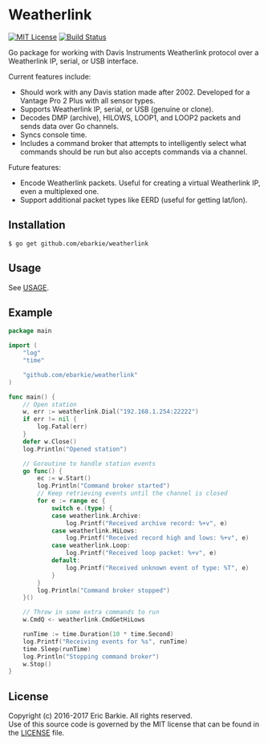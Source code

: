 # Weatherlink

[![MIT License](https://img.shields.io/badge/license-MIT-blue.svg?style=flat)](http://choosealicense.com/licenses/mit/)
[![Build Status](https://travis-ci.org/ebarkie/weatherlink.svg?branch=master)](https://travis-ci.org/ebarkie/weatherlink)

Go package for working with Davis Instruments Weatherlink protocol over a
Weatherlink IP, serial, or USB interface.

Current features include:
* Should work with any Davis station made after 2002.  Developed for a Vantage Pro
  2 Plus with all sensor types.
* Supports Weatherlink IP, serial, or USB (genuine or clone).
* Decodes DMP (archive), HILOWS, LOOP1, and LOOP2 packets and sends data over
  Go channels.
* Syncs console time.
* Includes a command broker that attempts to intelligently select what
  commands should be run but also accepts commands via a channel.

Future features:
* Encode Weatherlink packets.  Useful for creating a virtual Weatherlink IP,
  even a multiplexed one.
* Support additional packet types like EERD (useful for getting lat/lon).

## Installation

```
$ go get github.com/ebarkie/weatherlink
```

## Usage

See [USAGE](USAGE.md).

## Example

```go
package main

import (
	"log"
	"time"

	"github.com/ebarkie/weatherlink"
)

func main() {
	// Open station
	w, err := weatherlink.Dial("192.168.1.254:22222")
	if err != nil {
		log.Fatal(err)
	}
	defer w.Close()
	log.Println("Opened station")

	// Goroutine to handle station events
	go func() {
		ec := w.Start()
		log.Println("Command broker started")
		// Keep retrieving events until the channel is closed
		for e := range ec {
			switch e.(type) {
			case weatherlink.Archive:
				log.Printf("Received archive record: %+v", e)
			case weatherlink.HiLows:
				log.Printf("Received record high and lows: %+v", e)
			case weatherlink.Loop:
				log.Printf("Received loop packet: %+v", e)
			default:
				log.Printf("Received unknown event of type: %T", e)
			}
		}
		log.Println("Command broker stopped")
	}()

	// Throw in some extra commands to run
	w.CmdQ <- weatherlink.CmdGetHiLows

	runTime := time.Duration(10 * time.Second)
	log.Printf("Receiving events for %s", runTime)
	time.Sleep(runTime)
	log.Println("Stopping command broker")
	w.Stop()
}
```

## License

Copyright (c) 2016-2017 Eric Barkie. All rights reserved.  
Use of this source code is governed by the MIT license
that can be found in the [LICENSE](LICENSE) file.
